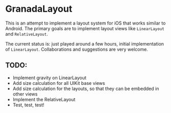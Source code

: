 GranadaLayout
=============

This is an attempt to implement a layout system for iOS that works similar to Android.
The primary goals are to implement layout views like ``LinearLayout`` and ``RelativeLayout``.

The current status is: just played around a few hours, initial implementation of ``LinearLayout``.
Collaborations and suggestions are very welcome.

TODO:
-----
- Implement gravity on LinearLayout
- Add size calculation for all UIKit base views
- Add size calculation for the layouts, so that they can be embedded in other views
- Implement the RelativeLayout
- Test, test, test!